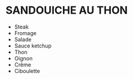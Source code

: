 # SANDOUICHE AU THON
- Steak
- Fromage
- Salade
- Sauce ketchup
- Thon
- Oignon
- Crême
- Ciboulette